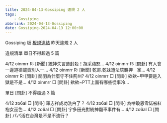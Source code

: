 ```yaml
---
title: 2024-04-13-Gossiping 違規 2 人
tags:
    - Gossiping
abbrlink: 2024-04-13-Gossiping
date: Gossiping-2024-04-13 12:00:00
---
```

Gossiping 板 [板規連結](https://www.ptt.cc/bbs/Gossiping/M.1637425085.A.07D.html)
昨天違規 2 人
<!-- more -->

違規清單
單日不得超過 5 篇

4/12 oinmrr R: [新聞] 統神失言遭封殺！胡采蘋怒…
4/12 oinmrr R: [問卦] 有人會一邊道德譴責別人一…
4/12 oinmrr R: [新聞] 乾哥.乾妹遭法院羈押　家…
4/12 oinmrr R: [問卦] 關羽為什麼守不住荊州?
4/12 oinmrr □ [問卦] 欸欸~甲甲要是入獄是不是…
4/12 oinmrr □ [問卦] 欸欸~PTT上面有哪些從事冷…

單日 [問卦] 不得超過 3 篇

4/12 zo6al □ [問卦] 羅志祥成功洗白了？
4/12 zo6al □ [問卦] 為啥瓊恩雪諾被紅袍女巫色…
4/12 zo6al □ [問卦] 宇多田光對統神翻車事件有…
4/12 zo6al □ [問卦] パパ活在台灣是不是不流行？